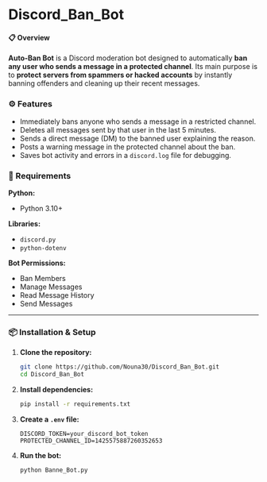 # Discord_Ban_Bot
#### 📋 Overview

**Auto-Ban Bot** is a Discord moderation bot designed to automatically **ban any user who sends a message in a protected channel**.
Its main purpose is to **protect servers from spammers or hacked accounts** by instantly banning offenders and cleaning up their recent messages.

### ⚙️ Features

*  Immediately bans anyone who sends a message in a restricted channel.
*  Deletes all messages sent by that user in the last 5 minutes.
*  Sends a direct message (DM) to the banned user explaining the reason.
*  Posts a warning message in the protected channel about the ban.
*  Saves bot activity and errors in a `discord.log` file for debugging.

### 🧩 Requirements

**Python:**

* Python 3.10+

**Libraries:**

* `discord.py`
* `python-dotenv`

**Bot Permissions:**

* Ban Members
* Manage Messages
* Read Message History
* Send Messages

---

### 📦 Installation & Setup

1. **Clone the repository:**

   ```bash
   git clone https://github.com/Nouna30/Discord_Ban_Bot.git
   cd Discord_Ban_Bot
   ```

2. **Install dependencies:**

   ```bash
   pip install -r requirements.txt
   ```

3. **Create a `.env` file:** 

   ```env
   DISCORD_TOKEN=your_discord_bot_token
   PROTECTED_CHANNEL_ID=1425575887260352653
   ```

4. **Run the bot:**

   ```bash
   python Banne_Bot.py
   ```
